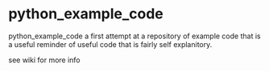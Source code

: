 # python_example_code
 python_example_code
a first attempt at a repository of example code that is a useful reminder of 
useful code that is fairly self explanitory.

see wiki for more info
